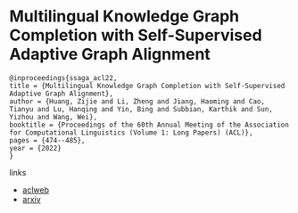 # Multilingual Knowledge Graph Completion with Self-Supervised Adaptive Graph Alignment

```
@inproceedings{ssaga_acl22,
title = {Multilingual Knowledge Graph Completion with Self-Supervised Adaptive Graph Alignment},
author = {Huang, Zijie and Li, Zheng and Jiang, Haoming and Cao, Tianyu and Lu, Hanqing and Yin, Bing and Subbian, Karthik and Sun, Yizhou and Wang, Wei},
booktitle = {Proceedings of the 60th Annual Meeting of the Association for Computational Linguistics (Volume 1: Long Papers) (ACL)},
pages = {474--485},
year = {2022}
}
```

links
- [aclweb](https://www.aclweb.org/anthology/2022.acl-long.36/)
- [arxiv](https://arxiv.org/abs/2203.14987)
